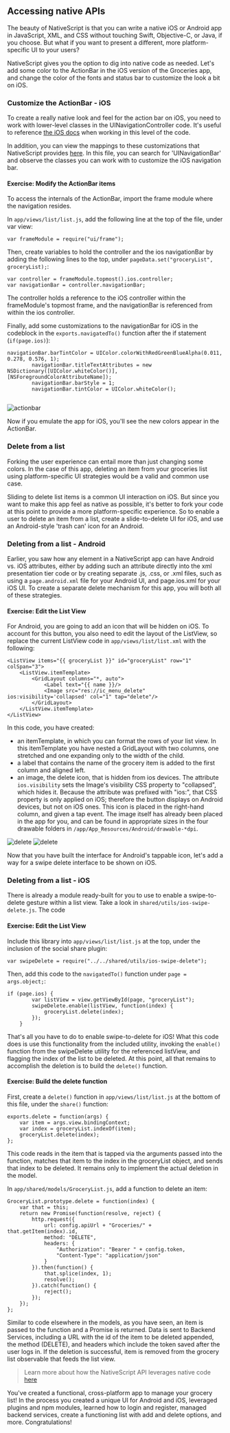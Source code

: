 ## Accessing native APIs

The beauty of NativeScript is that you can write a native iOS or Android app in JavaScript, XML, and CSS without touching Swift, Objective-C, or Java, if you choose. But what if you want to present a different, more platform-specific UI to your users?

NativeScript gives you the option to dig into native code as needed. Let's add some color to the ActionBar in the iOS version of the Groceries app, and change the color of the fonts and status bar to customize the look a bit on iOS.

### Customize the ActionBar - iOS

To create a really native look and feel for the action bar on iOS, you need to work with lower-level classes in the UINavigationController code. It's useful to reference [the iOS docs](https://developer.apple.com/library/ios/documentation/UIKit/Reference/UINavigationController_Class/) when working in this level of the code.

In addition, you can view the mappings to these customizations that NativeScript provides [here](https://github.com/NativeScript/NativeScript/blob/master/ios.d.ts). In this file, you can search for 'UINavigationBar' and observe the classes you can work with to customize the iOS navigation bar.

<h4 class="exercise-start">
    <b>Exercise</b>: Modify the ActionBar items
</h4>

To access the internals of the ActionBar, import the frame module where the navigation resides.

In `app/views/list/list.js`, add the following line at the top of the file, under var view:

```
var frameModule = require("ui/frame");
```
Then, create variables to hold the controller and the ios navigationBar by adding the following lines to the top, under `pageData.set("groceryList", groceryList);`:

```
var controller = frameModule.topmost().ios.controller;
var navigationBar = controller.navigationBar;
```

The controller holds a reference to the iOS controller within the frameModule's topmost frame, and the navigationBar is referenced from within the ios controller.

Finally, add some customizations to the navigationBar for iOS in the codeblock in the `exports.navigatedTo()` function after the if statement (`if(page.ios)`):

```
navigationBar.barTintColor = UIColor.colorWithRedGreenBlueAlpha(0.011, 0.278, 0.576, 1);
		navigationBar.titleTextAttributes = new NSDictionary([UIColor.whiteColor()], [NSForegroundColorAttributeName]);
		navigationBar.barStyle = 1;
		navigationBar.tintColor = UIColor.whiteColor();
		
```


<div class="exercise-end"></div>


![actionbar](images/actionbar-ios.png)


Now if you emulate the app for iOS, you'll see the new colors appear in the ActionBar.


### Delete from a list

Forking the user experience can entail more than just changing some colors. In the case of this app, deleting an item from your groceries list using platform-specific UI strategies would be a valid and common use case. 

Sliding to delete list items is a common UI interaction on iOS. But since you want to make this app feel as native as possible, it's better to fork your code at this point to provide a more platform-specific experience. So to enable a user to delete an item from a list, create a slide-to-delete UI for iOS, and use an Android-style 'trash can' icon for an Android.

### Deleting from a list - Android

Earlier, you saw how any element in a NativeScript app can have Android vs. iOS attributes, either by adding such an attribute directly into the xml presentation tier code or by creating separate .js, .css, or .xml files, such as using a `page.android.xml` file for your Android UI, and page.ios.xml for your iOS UI. To create a separate delete mechanism for this app, you will both all of these strategies.

<h4 class="exercise-start">
    <b>Exercise</b>: Edit the List View
</h4>

For Android, you are going to add an icon that will be hidden on iOS. To account for this button, you also need to edit the layout of the ListView, so replace the current ListView code in `app/views/list/list.xml` with the following:

```
<ListView items="{{ groceryList }}" id="groceryList" row="1" colSpan="3">
	<ListView.itemTemplate>
		<GridLayout columns="*, auto">
			<Label text="{{ name }}/>
			<Image src="res://ic_menu_delete" ios:visibility='collapsed' col="1" tap="delete"/>
		</GridLayout>
	</ListView.itemTemplate>
</ListView>
```
In this code, you have created:

- an itemTemplate, in which you can format the rows of your list view. In this itemTemplate you have nested a GridLayout with two columns, one stretched and one expanding only to the width of the child. 
- a label that contains the name of the grocery item is added to the first column and aligned left. 
- an image, the delete icon, that is hidden from ios devices. The attribute `ios.visibility` sets the Image's visibility CSS property to "collapsed", which hides it. Because the attribute was prefixed with "ios:", that CSS property is only applied on iOS; therefore the button displays on Android devices, but not on iOS ones. This icon is placed in the right-hand column, and given a tap event. The image itself has already been placed in the app for you, and can be found in appropriate sizes in the four drawable folders in `/app/App_Resources/Android/drawable-*dpi`.

<div class="exercise-end"></div>

![delete](images/delete-ios.png)
![delete](images/delete-android.png) 

Now that you have built the interface for Android's tappable icon, let's add a way for a swipe delete interface to be shown on iOS.

### Deleting from a list - iOS

There is already a module ready-built for you to use to enable a swipe-to-delete gesture within a list view. Take a look in `shared/utils/ios-swipe-delete.js`. The code  

<h4 class="exercise-start">
    <b>Exercise</b>: Edit the List View
</h4>

Include this library into `app/views/list/list.js` at the top, under the inclusion of the social share plugin:

```
var swipeDelete = require("../../shared/utils/ios-swipe-delete");
```
Then, add this code to the `navigatedTo()` function under `page = args.object;`:
```
if (page.ios) {
		var listView = view.getViewById(page, "groceryList");
		swipeDelete.enable(listView, function(index) {
			groceryList.delete(index);
		});
	}
``` 
<div class="exercise-end"></div>

That's all you have to do to enable swipe-to-delete for iOS! What this code does is use this functionality from the included utility, invoking the `enable()` function from the swipeDelete utility for the referenced listView, and flagging the index of the list to be deleted. At this point, all that remains to accomplish the deletion is to build the `delete()` function.

<h4 class="exercise-start">
    <b>Exercise</b>: Build the delete function
</h4>

First, create a `delete()` function in `app/views/list/list.js` at the bottom of this file, under the `share()` function:

```
exports.delete = function(args) {
	var item = args.view.bindingContext;
	var index = groceryList.indexOf(item);
	groceryList.delete(index);
};
```
This code reads in the item that is tapped via the arguments passed into the function, matches that item to the index in the groceryList object, and sends that index to be deleted. It remains only to implement the actual deletion in the model.

In `app/shared/models/GroceryList.js`, add a function to delete an item:

```
GroceryList.prototype.delete = function(index) {
	var that = this;
	return new Promise(function(resolve, reject) {
		http.request({
			url: config.apiUrl + "Groceries/" + that.getItem(index).id,
			method: "DELETE",
			headers: {
				"Authorization": "Bearer " + config.token,
				"Content-Type": "application/json"
			}
		}).then(function() {
			that.splice(index, 1);
			resolve();
		}).catch(function() {
			reject();
		});
	});
};

```
Similar to code elsewhere in the models, as you have seen, an item is passed to the function and a Promise is returned. Data is sent to Backend Services, including a URL with the id of the item to be deleted appended, the method (DELETE), and headers which include the token saved after the user logs in. If the deletion is successful, item is removed from the grocery list observable that feeds the list view. 
<div class="exercise-end"></div>

>Learn more about how the NativeScript API leverages native code [here](http://developer.telerik.com/featured/nativescript-works/)

You've created a functional, cross-platform app to manage your grocery list! In the process you created a unique UI for Android and iOS, leveraged plugins and npm modules, learned how to login and register, managed backend services, create a functioning list with add and delete options, and more. Congratulations!

